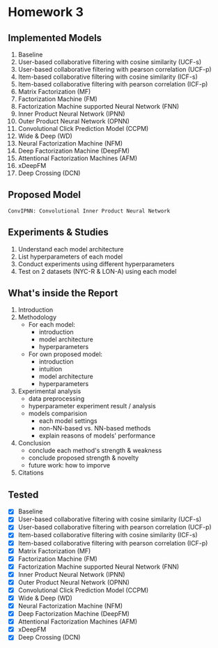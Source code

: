 # Homework 3

## Implemented Models
1. Baseline
2. User-based collaborative filtering with cosine similarity (UCF-s)
3. User-based collaborative filtering with pearson correlation (UCF-p)
4. Item-based collaborative filtering with cosine similarity (ICF-s)
5. Item-based collaborative filtering with pearson correlation (ICF-p)
6. Matrix Factorization (MF)
7. Factorization Machine (FM)
8. Factorization Machine supported Neural Network (FNN)
9. Inner Product Neural Network (IPNN)
10. Outer Product Neural Network (OPNN)
11. Convolutional Click Prediction Model (CCPM) 
12. Wide & Deep (WD)
13. Neural Factorization Machine (NFM)
14. Deep Factorization Machine (DeepFM)
15. Attentional Factorization Machines (AFM)
16. xDeepFM
17. Deep Crossing (DCN)

## Proposed Model
```
ConvIPNN: Convolutional Inner Product Neural Network
```

## Experiments & Studies
1. Understand each model architecture
2. List hyperparameters of each model
3. Conduct experiments using different hyperparameters
4. Test on 2 datasets (NYC-R & LON-A) using each model

## What's inside the Report
1. Introduction
2. Methodology
    - For each model:  
        * introduction
        * model architecture
        * hyperparameters
    - For own proposed model:
        * introduction
        * intuition
        * model architecture
        * hyperparameters
3. Experimental analysis
    - data preprocessing
    - hyperparameter experiment result / analysis
    - models comparision
        * each model settings
        * non-NN-based vs. NN-based methods
        * explain reasons of models' performance
4. Conclusion
    - conclude each method's strength & weakness
    - conclude proposed strength & novelty
    - future work: how to imporve
5. Citations

## Tested
- [x] Baseline
- [x] User-based collaborative filtering with cosine similarity (UCF-s)
- [x] User-based collaborative filtering with pearson correlation (UCF-p)
- [x] Item-based collaborative filtering with cosine similarity (ICF-s)
- [x] Item-based collaborative filtering with pearson correlation (ICF-p)
- [x] Matrix Factorization (MF)
- [x] Factorization Machine (FM)
- [x] Factorization Machine supported Neural Network (FNN)
- [x] Inner Product Neural Network (IPNN)
- [x] Outer Product Neural Network (OPNN)
- [x] Convolutional Click Prediction Model (CCPM) 
- [x] Wide & Deep (WD)
- [x] Neural Factorization Machine (NFM)
- [x] Deep Factorization Machine (DeepFM)
- [x] Attentional Factorization Machines (AFM)
- [x] xDeepFM
- [x] Deep Crossing (DCN)